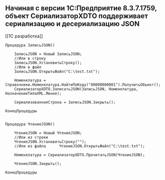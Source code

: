 ## Начиная с версии **1С:Предприятие 8.3.7.1759**, объект **СериализаторXDTO** поддерживает сериализацию и десериализацию JSON

[[1С разработка]]

```bsl
Процедура ЗаписьJSON()  
	  
	ЗаписьJSON = Новый ЗаписьJSON;  
	//Или в строку  
	ЗаписьJSON.УстановитьСтроку();  
	//Или в файл  
	ЗаписьJSON.ОткрытьФайл("C:\test.txt");  
	   
	Номенклатура = Справочники.Номенклатура.НайтиПоКоду("00000000001").ПолучитьОбъект();  
	СериализаторXDTO.ЗаписатьJSON(ЗаписьJSON, Номенклатура, НазначениеТипаXML.Явное);  
	  
	СериализованнаяСтрока = ЗаписьJSON.Закрыть();  
	  
КонецПроцедуры  
  
  
Процедура ЧтениеJSON()  
	  
	ЧтениеJSON = Новый ЧтениеJSON;  
	//Или из строки  
	ЧтениеJSON.УстановитьСтроку("");  
	//Или из файла		ЧтениеJSON.ОткрытьФайл("C:\test.txt");  
		  
	Номенклатура = СериализаторXDTO.ПрочитатьJSON(ЧтениеJSON);	  
	  
	ЧтениеJSON.Закрыть();  
		  
КонецПроцедуры
```